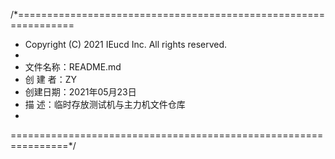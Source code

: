 /*================================================================
*   Copyright (C) 2021 IEucd Inc. All rights reserved.
*   
*   文件名称：README.md
*   创 建 者：ZY
*   创建日期：2021年05月23日
*   描    述：临时存放测试机与主力机文件仓库
*
================================================================*/


